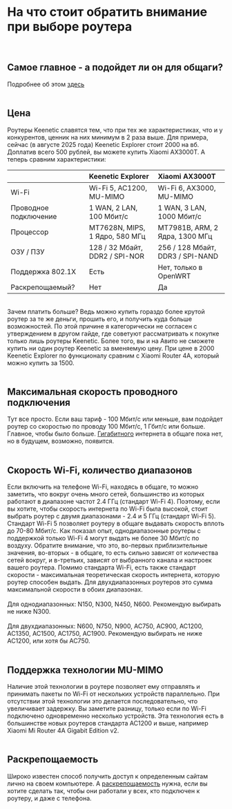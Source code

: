 # На что стоит обратить внимание при выборе роутера

<br>

## Самое главное - а подойдет ли он для общаги?
Подробнее об этом [здесь](firmware.md) <br><br>

## Цена
Роутеры Keenetic славятся тем, что при тех же характеристиках, что и у конкурентов, ценник на них минимум в 2 раза выше. Для примера, сейчас (в августе 2025 года) Keenetic Explorer стоит 2000 на вб. Доплатив всего 500 рублей, вы можете купить Xiaomi AX3000T.
А теперь сравним характеристики:

|         | Keenetic Explorer | Xiaomi AX3000T |
| :---    |     :---        |     :---      |
| Wi-Fi | Wi-Fi 5, AC1200, MU-MIMO  | Wi-Fi 6, AX3000, MU-MIMO |
| Проводное подключение | 1 WAN, 2 LAN, 100 Мбит/с | 1 WAN, 3 LAN, 1000 Мбит/с |
| Процессор | MT7628N, MIPS, 1 Ядро, 580 МГц | MT7981B, ARM, 2 Ядра, 1300 МГц |
| ОЗУ / ПЗУ | 128 / 32 Мбайт, DDR2 / SPI-NOR | 256 / 128 Мбайт, DDR3 / SPI-NAND |
| Поддержка 802.1X | Есть | Нет, только в OpenWRT |
| Раскрепощаемый? | Нет | Да |

<br>
Зачем платить больше? Ведь можно купить гораздо более крутой роутер за те же деньги, прошить его, и получить куда больше возможностей.
По этой причине я категорически не согласен с утверждением в другом гайде, где советуют рассматривать к покупке только лишь роутеры Keenetic.
Более того, вы и на Авито не сможете купить ни один роутер Keenetic за вменяемую цену. При цене в 2000 Keenetic Explorer по функционалу сравним с Xiaomi Router 4A, который можно купить за 1500.<br><br>

## Максимальная скорость проводного подключения
Тут все просто. Если ваш тариф - 100 Мбит/с или меньше, вам подойдет роутер со скоростью по проводу 100 Мбит/с, 1 Гбит/с или больше. Главное, чтобы было больше.
[Гигабитного](gigabit.md) интернета в общаге пока нет, но в будущем, возможно, появится. <br><br>

## Скорость Wi-Fi, количество диапазонов
Если включить на телефоне Wi-Fi, находясь в общаге, то можно заметить, что вокруг очень много сетей, большинство из которых работают в диапазоне частот 2.4 ГГц (стандарт Wi-Fi 4). 
Поэтому, если вы хотите, чтобы скорость интернета по Wi-Fi была высокой, стоит выбрать роутер с двумя диапазонами - 2.4 и 5 ГГц (стандарт Wi-Fi 5).
Стандарт Wi-Fi 5 позволяет роутеру в общаге выдавать скорость вплоть до 70-80 Мбит/c. Как показал опыт, однодиапазонные роутеры с поддержкой только Wi-Fi 4 могут выдать не более 30 Мбит/с по воздуху. Обратите внимание, что это, во-первых приблизительные значения, во-вторых - в общаге, то есть сильно зависят от количества сетей вокруг,
и в-третьих, зависят от выбранного канала и настроек вашего роутера.
Помимо стандарта Wi-Fi, есть также стандарт скорости - максимальная теоретическая скорость интернета, которую роутер способен выдать. Для двухдиапазонных роутеров это сумма максимальной скорости в обоих диапазонах.<br><br>
Для однодиапазонных: N150, N300, N450, N600. Рекомендую выбирать не ниже N300.<br><br>
Для двухдиапазонных: N600, N750, N900, AC750, AC900, AC1200, AC1350, AC1500, AC1750, AC1900. Рекомендую выбирать не ниже AC1200, или хотя бы AC750. <br><br>

## Поддержка технологии MU-MIMO
Наличие этой технологии в роутере позволяет ему отправлять и принимать пакеты по Wi-Fi от нескольких устройств параллельно. При отсутствии этой технологии это делается последовательно, что увеличивает задержку.
Вы заметите разницу, только если по Wi-Fi подключено одновременно несколько устройств. Эта технология есть в большинстве новых роутеров стандарта AC1200 и выше, например Xiaomi Mi Router 4A Gigabit Edition v2. <br><br>

## Раскрепощаемость
Широко известен способ получить доступ к определенным сайтам лично на своем компьютере. А [раскрепощаемость](emancipation.md) нужна, если вы хотите сделать так, чтобы они работали у всех, кто подключен к роутеру, и даже с телефона.
